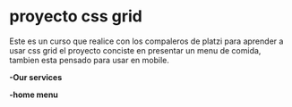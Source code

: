 # proyecto css grid

Este es un curso que realice con los compaleros de platzi para aprender a usar css grid el proyecto conciste en presentar un menu de comida, tambien esta pensado para usar en mobile.

**-Our services**

**-home menu**

